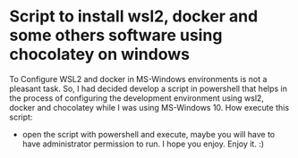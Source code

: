 # Script to install wsl2, docker and some others software using chocolatey on windows
To Configure WSL2 and docker in MS-Windows environments is not a pleasant task. So, I had decided develop a script in powershell that helps in the process of configuring the development environment using wsl2, docker and chocolatey while I was using MS-Windows 10.
How execute this script:
 - open the script with powershell and execute, maybe you will have to have administrator permission to run.
I hope you enjoy. Enjoy it. :)
